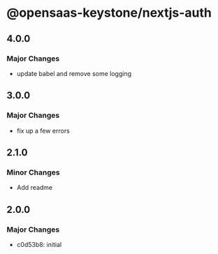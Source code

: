 # @opensaas-keystone/nextjs-auth

## 4.0.0

### Major Changes

- update babel and remove some logging

## 3.0.0

### Major Changes

- fix up a few errors

## 2.1.0

### Minor Changes

- Add readme

## 2.0.0

### Major Changes

- c0d53b8: initial
